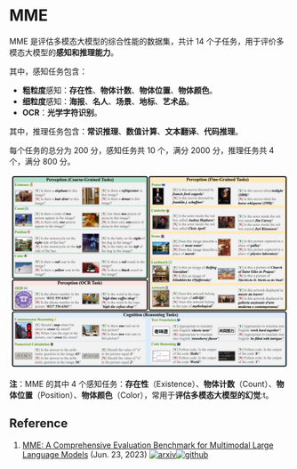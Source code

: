 # MME

MME 是评估多模态大模型的综合性能的数据集，共计 14 个子任务，用于评价多模态大模型的**感知和推理能力**。

其中，感知任务包含：

- **粗粒度**感知：**存在性**、**物体计数**、**物体位置**、**物体颜色**。
- **细粒度**感知：**海报**、**名人**、**场景**、**地标**、**艺术品**。
- **OCR**：**光学字符识别**。

其中，推理任务包含：**常识推理**、**数值计算**、**文本翻译**、**代码推理**。

每个任务的总分为 200 分，感知任务共 10 个，满分 2000 分，推理任务共 4 个，满分 800 分。

![MME-example](./assets/MME-example.png)

**注**：MME 的其中 4 个感知任务：**存在性**（Existence）、**物体计数**（Count）、**物体位置**（Position）、**物体颜色**（Color），常用于**评估多模态大模型的幻觉**:t。



## Reference

1. [MME: A Comprehensive Evaluation Benchmark for Multimodal Large Language Models](https://arxiv.org/abs/2306.13394) (Jun. 23, 2023) [![arxiv](https://img.shields.io/badge/arXiv-b31b1b.svg)](https://arxiv.org/abs/2306.13394)[![github](https://img.shields.io/github/stars/BradyFU/Awesome-Multimodal-Large-Language-Models)](https://github.com/BradyFU/Awesome-Multimodal-Large-Language-Models)